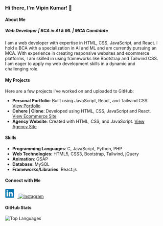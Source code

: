 ### Hi there, I'm Vipin Kumar! 👋

#### About Me

##### Web Developer | BCA in AI & ML | MCA Candidate
I am a web developer with expertise in HTML, CSS, JavaScript, and React. I hold a BCA with a specialization in AI and ML and am currently pursuing an MCA. With experience in creating responsive websites and ecommerce platforms, I am skilled in using frameworks like Bootstrap and Tailwind CSS. I am eager to apply my web development skills in a dynamic and challenging role.


#### My Projects

Here are a few projects I've worked on and uploaded to GitHub:

- **Personal Portfolio**: Built using JavaScript, React, and Tailwind CSS. [View Portfolio](https://vipin-portfolio-omega.vercel.app/)
- **Cohere | Clone**: Developed using HTML, CSS, JavaScript and React. [View Ecommerce Site](https://cohere-clone.vercel.app/)
- **Agency Website**: Created with HTML, CSS, and JavaScript. [View Agency Site](https://github.com/VipinKumar-70/agency-website)

#### Skills

- **Programming Languages**: C, JavaScript, Python, PHP
- **Web Technologies**: HTML5, CSS3, Bootstrap, Tailwind, jQuery
- **Animation**: GSAP
- **Database**: MySQL
- **Frameworks/Libraries**: React.js

#### Connect with Me

<p align="left">
  <a href="https://linkedin.com/in/vipinkumar70" target="_blank">
    <img src="https://raw.githubusercontent.com/devicons/devicon/master/icons/linkedin/linkedin-original.svg" alt="LinkedIn" height="30" width="30" style="margin-right: 10px;" />
  </a>
  <a href="https://instagram.com/vipinkumar__70" target="_blank">
    <img src="https://upload.wikimedia.org/wikipedia/commons/a/a5/Instagram_icon.png" alt="Instagram" height="30" width="30" style="margin-right: 10px;" />
  </a>
</p>

#### GitHub Stats

<p align="left">
  <img src="https://github-readme-stats.vercel.app/api/top-langs/?username=vipinkumar-70&layout=compact&theme=dark" alt="Top Languages" />
</p>
